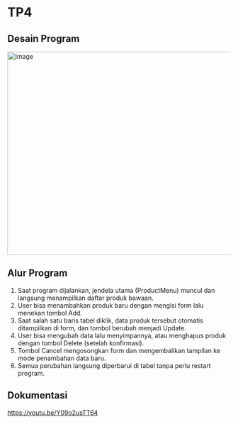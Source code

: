 # TP4

## Desain Program
<img width="742" height="458" alt="image" src="https://github.com/user-attachments/assets/ebbec428-8f92-47a2-88d2-e9381cd03f8f" />

## Alur Program
1. Saat program dijalankan, jendela utama (ProductMenu) muncul dan langsung menampilkan daftar produk bawaan.
2. User bisa menambahkan produk baru dengan mengisi form lalu menekan tombol Add.
3. Saat salah satu baris tabel diklik, data produk tersebut otomatis ditampilkan di form, dan tombol berubah menjadi Update.
4. User bisa mengubah data lalu menyimpannya, atau menghapus produk dengan tombol Delete (setelah konfirmasi).
5. Tombol Cancel mengosongkan form dan mengembalikan tampilan ke mode penambahan data baru.
6. Semua perubahan langsung diperbarui di tabel tanpa perlu restart program.

## Dokumentasi
https://youtu.be/Y09o2usTT64
